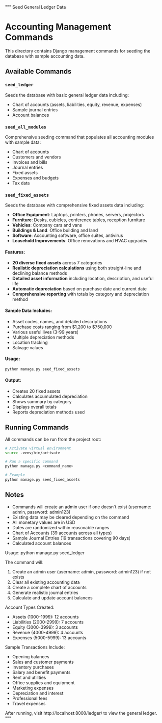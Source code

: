 """
Seed General Ledger Data

# Accounting Management Commands

This directory contains Django management commands for seeding the database with sample accounting data.

## Available Commands

### `seed_ledger`
Seeds the database with basic general ledger data including:
- Chart of accounts (assets, liabilities, equity, revenue, expenses)
- Sample journal entries
- Account balances

### `seed_all_modules`
Comprehensive seeding command that populates all accounting modules with sample data:
- Chart of accounts
- Customers and vendors
- Invoices and bills
- Journal entries
- Fixed assets
- Expenses and budgets
- Tax data

### `seed_fixed_assets`
Seeds the database with comprehensive fixed assets data including:
- **Office Equipment**: Laptops, printers, phones, servers, projectors
- **Furniture**: Desks, cubicles, conference tables, reception furniture
- **Vehicles**: Company cars and vans
- **Buildings & Land**: Office building and land
- **Software**: Accounting software, office suites, antivirus
- **Leasehold Improvements**: Office renovations and HVAC upgrades

#### Features:
- **20 diverse fixed assets** across 7 categories
- **Realistic depreciation calculations** using both straight-line and declining balance methods
- **Detailed asset information** including location, description, and useful life
- **Automatic depreciation** based on purchase date and current date
- **Comprehensive reporting** with totals by category and depreciation method

#### Sample Data Includes:
- Asset codes, names, and detailed descriptions
- Purchase costs ranging from $1,200 to $750,000
- Various useful lives (3-99 years)
- Multiple depreciation methods
- Location tracking
- Salvage values

#### Usage:
```bash
python manage.py seed_fixed_assets
```

#### Output:
- Creates 20 fixed assets
- Calculates accumulated depreciation
- Shows summary by category
- Displays overall totals
- Reports depreciation methods used

## Running Commands

All commands can be run from the project root:

```bash
# Activate virtual environment
source .venv/bin/activate

# Run a specific command
python manage.py <command_name>

# Example
python manage.py seed_fixed_assets
```

## Notes

- Commands will create an admin user if one doesn't exist (username: admin, password: admin123)
- Existing data may be cleared depending on the command
- All monetary values are in USD
- Dates are randomized within reasonable ranges
- Chart of Accounts (39 accounts across all types)
- Sample Journal Entries (19 transactions covering 90 days)
- Calculated account balances

Usage:
    python manage.py seed_ledger

The command will:
1. Create an admin user (username: admin, password: admin123) if not exists
2. Clear all existing accounting data
3. Create a complete chart of accounts
4. Generate realistic journal entries
5. Calculate and update account balances

Account Types Created:
- Assets (1000-1999): 12 accounts
- Liabilities (2000-2999): 7 accounts
- Equity (3000-3999): 3 accounts
- Revenue (4000-4999): 4 accounts
- Expenses (5000-5999): 13 accounts

Sample Transactions Include:
- Opening balances
- Sales and customer payments
- Inventory purchases
- Salary and benefit payments
- Rent and utilities
- Office supplies and equipment
- Marketing expenses
- Depreciation and interest
- Professional fees
- Travel expenses

After running, visit http://localhost:8000/ledger/ to view the general ledger.
"""
